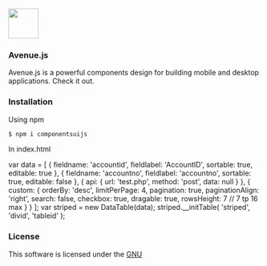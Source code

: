 ### <img src="https://avatars1.githubusercontent.com/u/63910722?s=460&u=d96e8f0f5cbe93dd6384260f0c2f7b8f14fb7220&v=4" width='60px' />
### Avenue.js
Avenue.js is a powerful components design for building mobile and desktop applications. Check it out.
### Installation
Using npm
```sh
$ npm i componentsuijs
```
In index.html

var data = [
{ 
	fieldname: 'accountid', 
	fieldlabel: 'AccountID', 
	sortable: true,
	editable: true
},
	{ 
	fieldname: 'accountno', 
	fieldlabel: 'accountno', 
	sortable: true,
	editable: false
},
{ api: {
	url: 'test.php',
	method: 'post',
	data: null
	}
},
{ custom: {
	orderBy: 'desc',
	limitPerPage: 4,
	pagination: true,
	paginationAlign: 'right',
	search: false,
	checkbox: true,
	dragable: true,
	rowsHeight: 7 // 7 tp 16 max
        }
}
	];
var striped = new DataTable(data);
striped.__initTable(
       'striped', 
       'divid', 
       'tableid'
);

### License 
This software is licensed under the <a href="https://github.com/avvictech/TableUIjs/blob/master/LICENSE">GNU</a>
